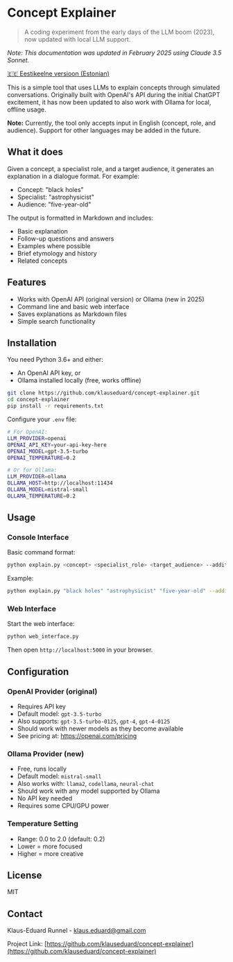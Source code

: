 # Concept Explainer

<meta name="description" content="A tool that uses LLMs (OpenAI/Ollama) to explain complex concepts through simulated expert-learner dialogues. Perfect for teachers, technical experts, and learners.">

> A coding experiment from the early days of the LLM boom (2023), now updated with local LLM support.

_Note: This documentation was updated in February 2025 using Claude 3.5 Sonnet._

[🇪🇪 Eestikeelne versioon (Estonian)](README_ET.md)

This is a simple tool that uses LLMs to explain concepts through simulated conversations. Originally built with OpenAI's API during the initial ChatGPT excitement, it has now been updated to also work with Ollama for local, offline usage.

**Note:** Currently, the tool only accepts input in English (concept, role, and audience). Support for other languages may be added in the future.

## What it does

Given a concept, a specialist role, and a target audience, it generates an explanation in a dialogue format. For example:
- Concept: "black holes"
- Specialist: "astrophysicist"
- Audience: "five-year-old"

The output is formatted in Markdown and includes:
- Basic explanation
- Follow-up questions and answers
- Examples where possible
- Brief etymology and history
- Related concepts

## Features

- Works with OpenAI API (original version) or Ollama (new in 2025)
- Command line and basic web interface
- Saves explanations as Markdown files
- Simple search functionality

## Installation

You need Python 3.6+ and either:
- An OpenAI API key, or
- Ollama installed locally (free, works offline)

```bash
git clone https://github.com/klauseduard/concept-explainer.git
cd concept-explainer
pip install -r requirements.txt
```

Configure your `.env` file:
```bash
# For OpenAI:
LLM_PROVIDER=openai
OPENAI_API_KEY=your-api-key-here
OPENAI_MODEL=gpt-3.5-turbo
OPENAI_TEMPERATURE=0.2

# Or for Ollama:
LLM_PROVIDER=ollama
OLLAMA_HOST=http://localhost:11434
OLLAMA_MODEL=mistral-small
OLLAMA_TEMPERATURE=0.2
```

## Usage

### Console Interface

Basic command format:
```bash
python explain.py <concept> <specialist_role> <target_audience> --additional_context <context>
```

Example:
```bash
python explain.py "black holes" "astrophysicist" "five-year-old" --additional_context "Assume they know what stars are."
```

### Web Interface

Start the web interface:
```bash
python web_interface.py
```

Then open `http://localhost:5000` in your browser.

## Configuration

### OpenAI Provider (original)
- Requires API key
- Default model: `gpt-3.5-turbo`
- Also supports: `gpt-3.5-turbo-0125`, `gpt-4`, `gpt-4-0125`
- Should work with newer models as they become available
- See pricing at: https://openai.com/pricing

### Ollama Provider (new)
- Free, runs locally
- Default model: `mistral-small`
- Also works with: `llama2`, `codellama`, `neural-chat`
- Should work with any model supported by Ollama
- No API key needed
- Requires some CPU/GPU power

### Temperature Setting
- Range: 0.0 to 2.0 (default: 0.2)
- Lower = more focused
- Higher = more creative

## License

MIT

## Contact

Klaus-Eduard Runnel - klaus.eduard@gmail.com

Project Link: [https://github.com/klauseduard/concept-explainer](https://github.com/klauseduard/concept-explainer)